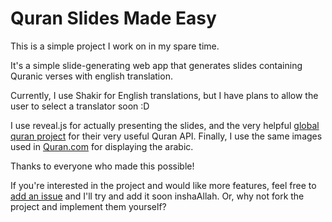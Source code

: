 Quran Slides Made Easy
======================

This is a simple project I work on in my spare time.

It's a simple slide-generating web app that generates slides containing Quranic verses with english translation.

Currently, I use Shakir for English translations, but I have plans to allow the user to select a translator soon :D

I use reveal.js for actually presenting the slides, and the very helpful [global quran project](http://globalquran.com/)
for their very useful Quran API. Finally, I use the same images used in [Quran.com](http://www.quran.com) for displaying
the arabic.

Thanks to everyone who made this possible!

If you're interested in the project and would like more features, feel free to [add an issue](https://github.com/meltuhamy/quran-slides/issues)
 and I'll try and add it soon inshaAllah. Or, why not fork the project and implement them yourself?